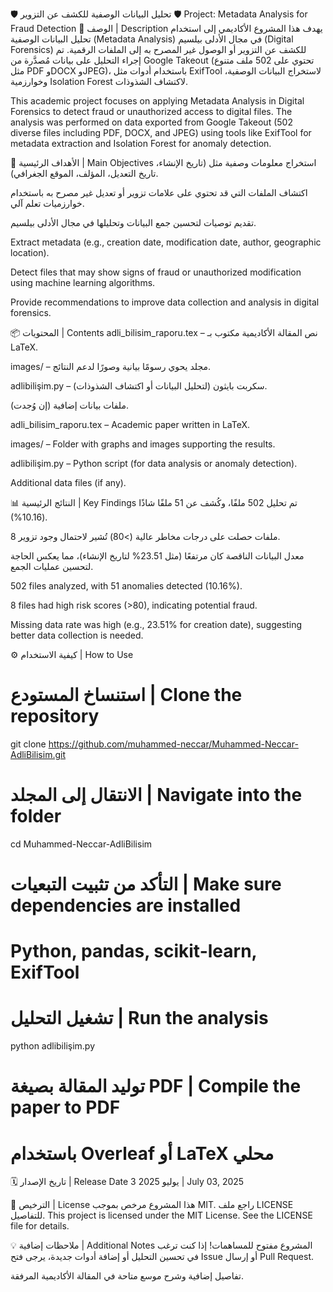 🛡️ تحليل البيانات الوصفية للكشف عن التزوير
🛡️ Project: Metadata Analysis for Fraud Detection
📄 الوصف | Description
يهدف هذا المشروع الأكاديمي إلى استخدام تحليل البيانات الوصفية (Metadata Analysis) في مجال الأدلى بيلسيم (Digital Forensics) للكشف عن التزوير أو الوصول غير المصرح به إلى الملفات الرقمية.
تم إجراء التحليل على بيانات مُصدَّرة من Google Takeout (تحتوي على 502 ملف متنوع مثل PDF وDOCX وJPEG)، باستخدام أدوات مثل ExifTool لاستخراج البيانات الوصفية، وخوارزمية Isolation Forest لاكتشاف الشذوذات.

This academic project focuses on applying Metadata Analysis in Digital Forensics to detect fraud or unauthorized access to digital files.
The analysis was performed on data exported from Google Takeout (502 diverse files including PDF, DOCX, and JPEG) using tools like ExifTool for metadata extraction and Isolation Forest for anomaly detection.

🎯 الأهداف الرئيسية | Main Objectives
استخراج معلومات وصفية مثل (تاريخ الإنشاء، تاريخ التعديل، المؤلف، الموقع الجغرافي).

اكتشاف الملفات التي قد تحتوي على علامات تزوير أو تعديل غير مصرح به باستخدام خوارزميات تعلم آلي.

تقديم توصيات لتحسين جمع البيانات وتحليلها في مجال الأدلى بيلسيم.

Extract metadata (e.g., creation date, modification date, author, geographic location).

Detect files that may show signs of fraud or unauthorized modification using machine learning algorithms.

Provide recommendations to improve data collection and analysis in digital forensics.


📦 المحتويات | Contents
adli_bilisim_raporu.tex – نص المقالة الأكاديمية مكتوب بـ LaTeX.

images/ – مجلد يحوي رسومًا بيانية وصورًا لدعم النتائج.

adlibilişim.py – سكربت بايثون (لتحليل البيانات أو اكتشاف الشذوذات).

ملفات بيانات إضافية (إن وُجدت).

adli_bilisim_raporu.tex – Academic paper written in LaTeX.

images/ – Folder with graphs and images supporting the results.

adlibilişim.py – Python script (for data analysis or anomaly detection).

Additional data files (if any).

📊 النتائج الرئيسية | Key Findings
تم تحليل 502 ملفًا، وكُشف عن 51 ملفًا شاذًا (10.16%).

8 ملفات حصلت على درجات مخاطر عالية (>80) تُشير لاحتمال وجود تزوير.

معدل البيانات الناقصة كان مرتفعًا (مثل 23.51% لتاريخ الإنشاء)، مما يعكس الحاجة لتحسين عمليات الجمع.

502 files analyzed, with 51 anomalies detected (10.16%).

8 files had high risk scores (>80), indicating potential fraud.

Missing data rate was high (e.g., 23.51% for creation date), suggesting better data collection is needed.

⚙️ كيفية الاستخدام | How to Use

# استنساخ المستودع | Clone the repository
git clone https://github.com/muhammed-neccar/Muhammed-Neccar-AdliBilisim.git

# الانتقال إلى المجلد | Navigate into the folder
cd Muhammed-Neccar-AdliBilisim

# التأكد من تثبيت التبعيات | Make sure dependencies are installed
# Python, pandas, scikit-learn, ExifTool

# تشغيل التحليل | Run the analysis
python adlibilişim.py

# توليد المقالة بصيغة PDF | Compile the paper to PDF
# باستخدام Overleaf أو LaTeX محلي

🗓️ تاريخ الإصدار | Release Date
3 يوليو 2025 | July 03, 2025

📜 الترخيص | License
هذا المشروع مرخص بموجب MIT. راجع ملف LICENSE للتفاصيل.
This project is licensed under the MIT License. See the LICENSE file for details.

💡 ملاحظات إضافية | Additional Notes
المشروع مفتوح للمساهمات! إذا كنت ترغب في تحسين التحليل أو إضافة أدوات جديدة، يرجى فتح Issue أو إرسال Pull Request.

تفاصيل إضافية وشرح موسع متاحة في المقالة الأكاديمية المرفقة.




